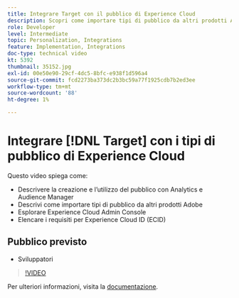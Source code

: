 ```yaml
---
title: Integrare Target con il pubblico di Experience Cloud
description: Scopri come importare tipi di pubblico da altri prodotti Adobe. Acquisisci familiarità con Experience Cloud Admin Console e con i requisiti per l’Experience Cloud ID (ECID).
role: Developer
level: Intermediate
topic: Personalization, Integrations
feature: Implementation, Integrations
doc-type: technical video
kt: 5392
thumbnail: 35152.jpg
exl-id: 00e50e90-29cf-4dc5-8bfc-e938f1d596a4
source-git-commit: fcd2273ba373dc2b3bc59a77f1925cdb7b2ed3ee
workflow-type: tm+mt
source-wordcount: '88'
ht-degree: 1%

---
```


# Integrare [!DNL Target] con i tipi di pubblico di Experience Cloud

Questo video spiega come:

* Descrivere la creazione e l’utilizzo del pubblico con Analytics e Audience Manager
* Descrivi come importare tipi di pubblico da altri prodotti Adobe
* Esplorare Experience Cloud Admin Console
* Elencare i requisiti per Experience Cloud ID (ECID)

## Pubblico previsto

* Sviluppatori

>[!VIDEO](https://video.tv.adobe.com/v/35152/?quality=12)

Per ulteriori informazioni, visita la [documentazione](https://experienceleague.adobe.com/docs/target/using/integrate/mmp.html?lang=en).
